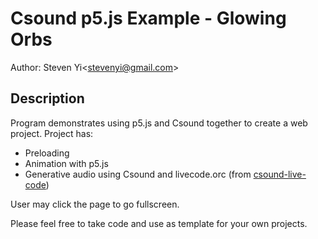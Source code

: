 # Csound p5.js Example - Glowing Orbs

Author: Steven Yi\<stevenyi@gmail.com\>

## Description

Program demonstrates using p5.js and Csound together to
create a web project. Project has:

* Preloading
* Animation with p5.js
* Generative audio using Csound and livecode.orc (from 
  [csound-live-code](https://github.com/kunstmusik/csound-live-code))

User may click the page to go fullscreen. 

Please feel free to take code and use as template for your own projects. 
